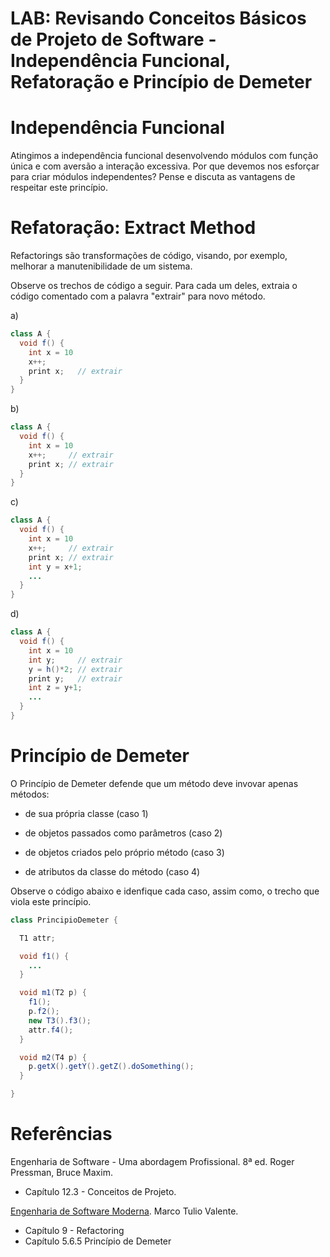 # LAB: Revisando Conceitos Básicos de Projeto de Software - Independência Funcional,  Refatoração e Princípio de Demeter

# Independência Funcional

Atingimos a independência funcional desenvolvendo módulos com função única e com aversão a interação excessiva. Por que devemos nos esforçar para criar módulos independentes? Pense e discuta as vantagens de respeitar este princípio.

# Refatoração: Extract Method

Refactorings são transformações de código, visando, por exemplo, melhorar a manutenibilidade de um sistema.

Observe os trechos de código a seguir. Para cada um deles, extraia o código comentado com a palavra "extrair" para novo método.

a) 

```java
class A {
  void f() {
    int x = 10
    x++;      
    print x;   // extrair
  }
}
```

b) 

```java
class A {
  void f() {
    int x = 10
    x++;     // extrair
    print x; // extrair
  }
}
```

c)

```java
class A {
  void f() {
    int x = 10
    x++;     // extrair
    print x; // extrair
    int y = x+1;
    ...
  }
}
```

d)

```java
class A {
  void f() {
    int x = 10
    int y;     // extrair
    y = h()*2; // extrair
    print y;   // extrair
    int z = y+1;
    ...
  }
}
```

# Princípio de Demeter

O Princípio de Demeter defende que um método deve invovar apenas métodos:

* de sua própria classe (caso 1)

* de objetos passados como parâmetros (caso 2)

* de objetos criados pelo próprio método (caso 3)

* de atributos da classe do método (caso 4)

Observe o código abaixo e idenfique cada caso, assim como, o trecho que viola este princípio.

```java
class PrincipioDemeter {

  T1 attr;

  void f1() { 
    ...
  }

  void m1(T2 p) {
    f1();           
    p.f2();        
    new T3().f3();  
    attr.f4();      
  }

  void m2(T4 p) {
    p.getX().getY().getZ().doSomething();
  }

}
```

# Referências

Engenharia de Software - Uma abordagem Profissional. 8ª ed. Roger Pressman, Bruce Maxim. 
- Capítulo 12.3 - Conceitos de Projeto. 


[Engenharia de Software Moderna](https://engsoftmoderna.info). Marco Tulio Valente. 
- Capítulo 9 - Refactoring
- Capítulo 5.6.5 Princípio de Demeter